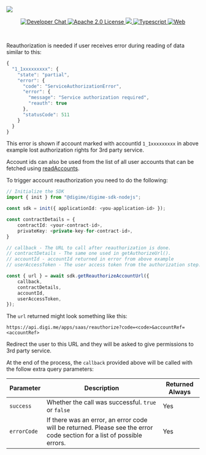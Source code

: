 ![](https://securedownloads.digi.me/partners/digime/SDKReadmeBanner.png)
<p align="center">
    <a href="https://developers.digi.me/slack/join">
        <img src="https://img.shields.io/badge/chat-slack-blueviolet.svg" alt="Developer Chat">
    </a>
    <a href="LICENSE">
        <img src="https://img.shields.io/badge/license-apache 2.0-blue.svg" alt="Apache 2.0 License">
    </a>
    <a href="#">
    	<img src="https://img.shields.io/badge/build-passing-brightgreen.svg">
    </a>
    <a href="https://www.typescriptlang.org/">
        <img src="https://img.shields.io/badge/language-typescript-ff69b4.svg" alt="Typescript">
    </a>
    <a href="https://developers.digi.me/">
        <img src="https://img.shields.io/badge/web-digi.me-red.svg" alt="Web">
    </a>
</p>

<br>

Reauthorization is needed if user receives error during reading of data similar to this:

```typescript
{
  "1_1xxxxxxxxx": {
    "state": "partial",
    "error": {
      "code": "ServiceAuthorizationError",
      "error": {
        "message": "Service authorization required",
        "reauth": true
      },
      "statusCode": 511
    }
  }
}
```

This error is shown if account marked with accountId `1_1xxxxxxxxx` in above example lost authorization rights for 3rd party service.

Account ids can also be used from the list of all user accounts that can be fetched using [readAccounts](./read-accounts.html).

To trigger account reauthorization you need to do the following:
```typescript
// Initialize the SDK
import { init } from "@digime/digime-sdk-nodejs";

const sdk = init({ applicationId: <you-application-id> });

const contractDetails = {
    contractId: <your-contract-id>,
    privateKey: <private-key-for-contract-id>,
}

// callback - The URL to call after reauthorization is done.
// contractDetails - The same one used in getAuthorizeUrl().
// accountId - accountId returned in error from above example
// userAccessToken - The user access token from the authorization step.

const { url } = await sdk.getReauthorizeAccountUrl({
    callback,
    contractDetails,
    accountId,
    userAccessToken,
});

```

The `url` returned might look something like this:

```
https://api.digi.me/apps/saas/reauthorize?code=<code>&accountRef=<accountRef>
```

Redirect the user to this URL and they will be asked to give permissions to 3rd party service.

At the end of the process, the `callback` provided above will be called with the follow extra query parameters:

| Parameter | Description | Returned Always |
|-|-|-|
| `success` | Whether the call was successful. `true` or `false` | Yes |
| `errorCode` | If there was an error, an error code will be returned. Please see the error code section for a list of possible errors. | Yes |
